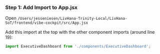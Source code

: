 ### Step 1: Add Import to App.jsx

Open `/Users/jesseniesen/LivHana-Trinity-Local/LivHana-SoT/frontend/vibe-cockpit/src/App.jsx`

Add this import at the top with the other component imports (around line 19):

```javascript
import ExecutiveDashboard from './components/ExecutiveDashboard';
```
